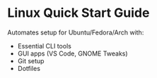# Linux Quick Start Guide

Automates setup for Ubuntu/Fedora/Arch with:
- Essential CLI tools
- GUI apps (VS Code, GNOME Tweaks)
- Git setup
- Dotfiles
